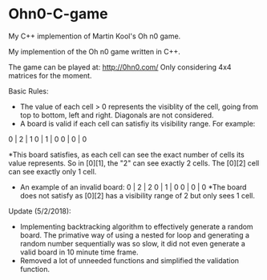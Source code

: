 # Ohn0-C-game
My C++ implemention of Martin Kool's Oh n0 game. 

My implemention of the Oh n0 game written in C++. 

The game can be played at: http://0hn0.com/
Only considering 4x4 matrices for the moment. 

Basic Rules:
- The value of each cell > 0 represents the visiblity of the cell, going from top to bottom, left and right. Diagonals are not considered.
- A board is valid if each cell can satisfiy its visibility range. For example:

0 | 2 | 1
0 | 1 | 0
0 | 0 | 0

*This board satisfies, as each cell can see the exact number of cells its value represents. So in [0][1], the "2" can see exactly 2 cells. The [0][2] cell can see exactly only 1 cell.

- An example of an invalid board:
0 | 2 | 2 
0 | 1 | 0
0 | 0 | 0
*The board does not satisfy as [0][2] has a visibility range of 2 but only sees 1 cell.

Update (5/2/2018): 
- Implementing backtracking algorithm to effectively generate a random board. The primative way of using a nested for loop and generating a random number sequentially was so slow, it did not even generate a valid board in 10 minute time frame.
- Removed a lot of unneeded functions and simplified the validation function.
